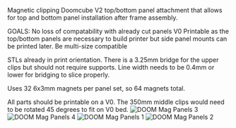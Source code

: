 Magnetic clipping Doomcube V2 top/bottom panel attachment that allows for top and bottom panel installation after frame assembly.

GOALS: 
No loss of compatability with already cut panels
V0 Printable as the top/bottom panels are necessary to build printer but side panel mounts can be printed later.
Be multi-size compatible

STLs already in print orientation.  There is a 3.25mm bridge for the upper clips but should not require supports. Line width needs to be 0.4mm or lower for bridging to slice properly.

Uses 32 6x3mm magnets per panel set, so 64 magnets total.  

All parts should be printable on a V0.  The 350mm middle clips would need to be rotated 45 degrees to fit on V0 bed.
![DOOM Mag Panels 3](https://user-images.githubusercontent.com/91746846/149837858-2b554f2b-f3af-4b3c-b73d-222faa812849.PNG)
![DOOM Mag Panels 4](https://user-images.githubusercontent.com/91746846/149837936-e4728df7-d7d7-4459-bf76-ff1e558c9795.PNG)
![DOOM Mag Panels 1](https://user-images.githubusercontent.com/91746846/149837944-2c5ec2b3-61d7-461d-b3d9-3fab95ae551c.PNG)
![DOOM Mag Panels 2](https://user-images.githubusercontent.com/91746846/149837949-15b40d7d-c9e3-44d0-878a-7bca46f6c181.PNG)
